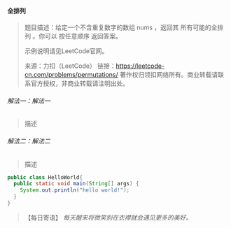 #### 全排列

> 题目描述：给定一个不含重复数字的数组 nums ，返回其 所有可能的全排列 。你可以 按任意顺序 返回答案。
>
> 示例说明请见LeetCode官网。
>
> 来源：力扣（LeetCode）
>链接：https://leetcode-cn.com/problems/permutations/
> 著作权归领扣网络所有。商业转载请联系官方授权，非商业转载请注明出处。

###### 解法一：解法一

> 描述

###### 解法二：解法二

> 描述

```java
public class HelloWorld{
  public static void main(String[] args) {
    System.out.println("hello world!");
  }
}
```

> 【每日寄语】 *每天醒来将微笑别在衣襟就会遇见更多的美好。* 

